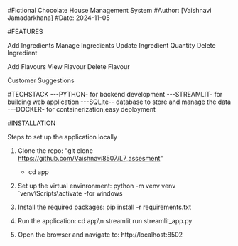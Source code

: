 #Fictional Chocolate House Management System
#Author: [Vaishnavi Jamadarkhana]
#Date: 2024-11-05


#FEATURES

Add Ingredients
Manage Ingredients
Update Ingredient Quantity
Delete Ingredient

Add Flavours
View Flavour
Delete Flavour

Customer Suggestions

#TECHSTACK
---PYTHON- for backend development
---STREAMLIT- for building web application
---SQLite-- database to store and manage the data
---DOCKER- for containerization,easy deployment

#INSTALLATION

Steps to set up the application locally

1. Clone the repo:
   "git clone https://github.com/Vaishnavi8507/L7_assesment"

   - cd app

2. Set up the virtual envinronment:
   python -m venv venv
   `venv\Scripts\activate -for windows

3. Install the required packages:
   pip install -r requirements.txt

4. Run the application:
   cd app\n
   streamlit run streamlit_app.py

5. Open the browser and navigate to:
    http://localhost:8502
